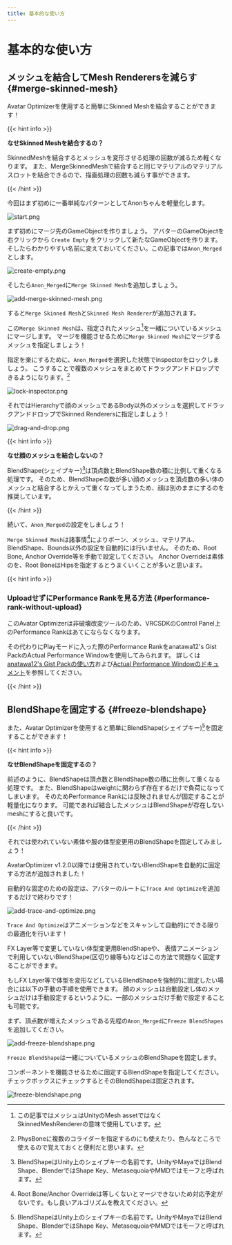 ```yaml
---
title: 基本的な使い方
---
```


基本的な使い方
===

メッシュを結合してMesh Renderersを減らす {#merge-skinned-mesh}
--

Avatar Optimizerを使用すると簡単にSkinned Meshを結合することができます！

{{< hint info >}}

**なせSkinned Meshを結合するの？**

SkinnedMeshを結合するとメッシュを変形させる処理の回数が減るため軽くなります。
また、MergeSkinnedMeshで結合すると同じマテリアルのマテリアルスロットを結合できるので、描画処理の回数も減らす事ができます。

{{< /hint >}}

今回はまず初めに一番単純なパターンとしてAnonちゃんを軽量化します。

![start.png](./start.png)

まず初めにマージ先のGameObjectを作りましょう。
アバターのGameObjectを右クリックから `Create Empty` をクリックして新たなGameObjectを作ります。
そしたらわかりやすい名前に変えておいてください。この記事では`Anon_Merged`とします。

![create-empty.png](./create-empty.png)

そしたら`Anon_Merged`に`Merge Skinned Mesh`を追加しましょう。

![add-merge-skinned-mesh.png](./add-merge-skinned-mesh.png)

すると`Merge Skinned Mesh`と`Skinned Mesh Renderer`が追加されます。

この`Merge Skinned Mesh`は、指定されたメッシュ[^mesh]を一緒についているメッシュにマージします。
マージを機能させるために`Merge Skinned Mesh`にマージするメッシュを指定しましょう！

指定を楽にするために、`Anon_Merged`を選択した状態でinspectorをロックしましょう。
こうすることで複数のメッシュをまとめてドラックアンドドロップできるようになります。[^tip-lock-inspector]

![lock-inspector.png](./lock-inspector.png)

それではHierarchyで顔のメッシュであるBody以外のメッシュを選択してドラックアンドドロップでSkinned Renderersに指定しましょう！

![drag-and-drop.png](./drag-and-drop.png)

{{< hint info >}}

**なせ顔のメッシュを結合しないの？**

BlendShape(シェイプキー)[^blend-shape]は頂点数とBlendShape数の積に比例して重くなる処理です。
そのため、BlendShapeの数が多い顔のメッシュを頂点数の多い体のメッシュと結合するとかえって重くなってしまうため、顔は別のままにするのを推奨しています。

{{< /hint >}}

続いて、`Anon_Merged`の設定をしましょう！

`Merge Skinned Mesh`は諸事情[^merge-skinned-mesh]によりボーン、メッシュ、マテリアル、BlendShape、Bounds以外の設定を自動的には行いません。
そのため、Root Bone, Anchor Override等を手動で設定してください。
Anchor Overrideは素体のを、Root BoneはHipsを指定するとうまくいくことが多いと思います。

{{< hint info >}}

### UploadせずにPerformance Rankを見る方法 {#performance-rank-without-upload}

このAvatar Optimizerは非破壊改変ツールのため、VRCSDKのControl Panel上のPerformance Rankはあてにならなくなります。

その代わりにPlayモードに入った際のPerformance Rankをanatawa12's Gist PackのActual Performance Windowを使用してみられます。
詳しくは[anatawa12's Gist Packの使い方][gists-basic-usage]および[Actual Performance Windowのドキュメント][Actual Performance Window]を参照してください。

[gists-basic-usage]: https://vpm.anatawa12.com/gists/ja/docs/basic-usage/
[Actual Performance Window]: https://vpm.anatawa12.com/gists/ja/docs/reference/actual-performance-window/

{{< /hint >}}

[^tip-lock-inspector]: PhysBoneに複数のコライダーを指定するのにも使えたり、色んなところで使えるので覚えておくと便利だと思います。
[^merge-skinned-mesh]: Root Bone/Anchor Overrideは等しくないとマージできないため対応予定がないです。もし良いアルゴリズムを教えてください。
[^mesh]: この記事ではメッシュはUnityのMesh assetではなくSkinnedMeshRendererの意味で使用しています。

BlendShapeを固定する {#freeze-blendshape}
---

また、Avatar Optimizerを使用すると簡単にBlendShape(シェイプキー)[^blend-shape]を固定することができます！

{{< hint info >}}

**なせBlendShapeを固定するの？**

前述のように、BlendShapeは頂点数とBlendShape数の積に比例して重くなる処理です。
また、BlendShapeはweightに関わらず存在するだけで負荷になってしまいます。
そのためPerformance Rankには反映されませんが固定することが軽量化になります。
可能であれば結合したメッシュはBlendShapeが存在しないmeshにすると良いです。

{{< /hint >}}

それでは使われていない素体や服の体型変更用のBlendShapeを固定してみましょう！

AvatarOptimizer v1.2.0以降では使用されていないBlendShapeを自動的に固定する方法が追加されました！

自動的な固定のための設定は、アバターのルートに`Trace And Optimize`を追加するだけで終わりです！

![add-trace-and-optimize.png](add-trace-and-optimize.png)

`Trace And Optimize`はアニメーションなどをスキャンして自動的にできる限りの最適化を行います！

FX Layer等で変更していない体型変更用BlendShapeや、 表情アニメーションで利用していないBlendShape(区切り線等も)などはこの方法で問題なく固定することができます。

もしFX Layer等で体型を変形などしているBlendShapeを強制的に固定したい場合には以下の手動の手順を使用できます。
顔のメッシュは自動設定し体のメッシュだけは手動設定するというように、一部のメッシュだけ手動で設定することも可能です。

まず、頂点数が増えたメッシュである先程の`Anon_Merged`に`Freeze BlendShapes`を追加してください。

![add-freeze-blendshape.png](add-freeze-blendshape.png)

`Freeze BlendShape`は一緒についているメッシュのBlendShapeを固定します。

コンポーネントを機能させるために固定するBlendShapeを指定してください。
チェックボックスにチェックするとそのBlendShapeは固定されます。

![freeze-blendshape.png](freeze-blendshape.png)

[^blend-shape]: BlendShapeはUnity上のシェイプキーの名前です。UnityやMayaではBlend Shape、BlenderではShape Key、MetasequoiaやMMDではモーフと呼ばれます。
